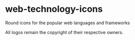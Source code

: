 web-technology-icons
====================

Round icons for the popular web languages and frameworks

All logos remain the copyright of their respective owners.